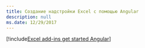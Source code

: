 ```yaml
---
title: Создание надстройки Excel с помощью Angular
description: null
ms.date: 12/29/2017
---
```


[!include[Excel add-ins get started Angular](../includes/file-get-started-excel-angular.md)]